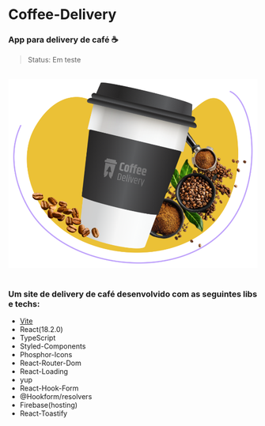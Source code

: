 # Coffee-Delivery
### App para delivery de café ☕

> Status: Em teste
<br />
<div align="center">
  <img src='./src/assets/bannerHome.svg' />
</div>
<br />

### Um site de delivery de café desenvolvido com as seguintes libs e techs:

+ <a href='www.uol.com' target='_blank'>Vite</a>
+ React(18.2.0)
+ TypeScript
+ Styled-Components
+ Phosphor-Icons
+ React-Router-Dom
+ React-Loading
+ yup
+ React-Hook-Form
+ @Hookform/resolvers
+ Firebase(hosting)
+ React-Toastify
